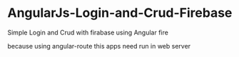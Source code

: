 # AngularJs-Login-and-Crud-Firebase
Simple Login and Crud with firabase using Angular fire

because using angular-route this apps need run in web server
